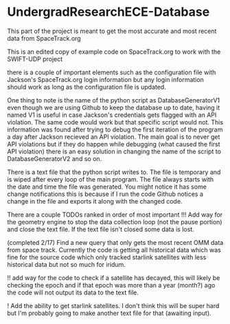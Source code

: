 # UndergradResearchECE-Database

This part of the project is meant to get the most accurate and most recent data from SpaceTrack.org 

This is an edited copy of example code on SpaceTrack.org to work with the SWIFT-UDP project

there is a couple of important elements such as the configuration file with Jackson's SpaceTrack.org login information but any login information should work as long as the configuration file is updated. 

One thing to note is the name of the python script as DatabaseGeneratorV1 even though we are using Github to keep the database up to date, having it named V1 is useful in case Jackson's credentials gets flagged with an API violation. The same code would work but that specific script would not. This information was found after trying to debug the first iteration of the program a day after Jackson recieved an API violation. The main goal is to never get API violations but if they do happen while debugging (what caused the first API violation) there is an easy solution in changing the name of the script to DatabaseGeneratorV2 and so on. 

There is a text file that the python script writes to. The file is temporary and is wiped after every loop of the main program. The file always starts with the date and time the file was generated.
You might notice it has some change notifications this is because if I run the code Github notices a change in the file and exports it along with the changed code.

There are a couple TODOs ranked in order of most important
!!! Add way for the geometry engine to stop the data collection loop (not the pause portion) and close the text file. If the text file isn't closed some data is lost. 

(completed 2/17) Find a new query that only gets the most recent OMM data from space track. Currently the code is getting all historical data which was fine for the source code which only tracked starlink satellites with less historical data but not so much for iridum. 

!! add way for the code to check if a satellite has decayed, this will likely be checking the epoch and if that epoch was more than a year (month?) ago the code will not output its data to the text file.

! Add the ability to get starlink satellites. I don't think this will be super hard but I'm probably going to make another text file for that (awaiting input). 

